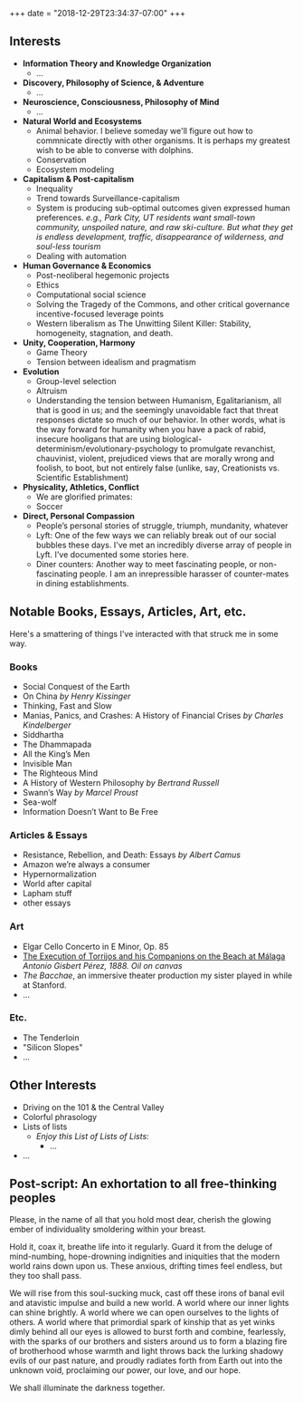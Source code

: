 +++
date = "2018-12-29T23:34:37-07:00"
+++


<a name="interests"></a>
<h2>Interests</h2>

- **Information Theory and Knowledge Organization**
    - …
- **Discovery, Philosophy of Science, & Adventure**
    - …
- **Neuroscience, Consciousness, Philosophy of Mind**
    - …
- **Natural World and Ecosystems**
    - Animal behavior. I believe someday we'll figure out how to commnicate directly with other organisms. It is perhaps my greatest wish to be able to converse with dolphins.
    - Conservation
    - Ecosystem modeling
- **Capitalism & Post-capitalism**
    - Inequality
    - Trend towards Surveillance-capitalism
    - System is producing sub-optimal outcomes given expressed human preferences. _e.g., Park City, UT residents want small-town community, unspoiled nature, and raw ski-culture. But what they get is endless development, traffic, disappearance of wilderness, and soul-less tourism_
    - Dealing with automation
- **Human Governance & Economics**
    - Post-neoliberal hegemonic projects
    - Ethics
    - Computational social science
    - Solving the Tragedy of the Commons, and other critical governance incentive-focused leverage points
    - Western liberalism as The Unwitting Silent Killer: Stability, homogeneity, stagnation, and death.
- **Unity, Cooperation, Harmony**
    - Game Theory
    - Tension between idealism and pragmatism
- **Evolution**
    - Group-level selection
    - Altruism
    - Understanding the tension between Humanism, Egalitarianism, all that is good in us; and the seemingly unavoidable fact that threat responses dictate so much of our behavior. In other words, what is the way forward for humanity when you have a pack of rabid, insecure hooligans that are using biological-determinism/evolutionary-psychology to promulgate revanchist, chauvinist, violent, prejudiced views that are morally wrong and foolish, to boot, but not entirely false (unlike, say, Creationists vs. Scientific Establishment)
- **Physicality, Athletics, Conflict**
    - We are glorified primates: 
    - Soccer
- **Direct, Personal Compassion**
    - People’s personal stories of struggle, triumph, mundanity, whatever
    - Lyft: One of the few ways we can reliably break out of our social bubbles these days. I've met an incredibly diverse array of people in Lyft. I've documented some stories here. 
    - Diner counters: Another way to meet fascinating people, or non-fascinating people. I am an inrepressible harasser of counter-mates in dining establishments.


<a name="books-etc"></a>
## Notable Books, Essays, Articles, Art, etc.
Here's a smattering of things I've interacted with that struck me in some way.

### Books
- Social Conquest of the Earth
- On China _by Henry Kissinger_
- Thinking, Fast and Slow
- Manias, Panics, and Crashes: A History of Financial Crises _by Charles Kindelberger_
- Siddhartha
- The Dhammapada
- All the King’s Men
- Invisible Man
- The Righteous Mind
- A History of Western Philosophy _by Bertrand Russell_
- Swann’s Way _by Marcel Proust_
- Sea-wolf
- Information Doesn’t Want to Be Free

### Articles & Essays
- Resistance, Rebellion, and Death: Essays _by Albert Camus_
- Amazon we’re always a consumer
- Hypernormalization
- World after capital
- Lapham stuff
- other essays

### Art
- Elgar Cello Concerto in E Minor, Op. 85
- <a href="https://www.museodelprado.es/coleccion/obra-de-arte/fusilamiento-de-torrijos-y-sus-compaeros-en-las/cc128630-425b-4752-a805-008d26556bbb" class="link">The Execution of Torrijos and his Companions on the Beach at Málaga</a> _Antonio Gisbert Pérez, 1888. Oil on canvas_
- _The Bacchae_, an immersive theater production my sister played in while at Stanford.
- ...

### Etc.
- The Tenderloin
- "Silicon Slopes"
- ...


<a name="other-interests"></a>
## Other Interests
- Driving on the 101 & the Central Valley
- Colorful phrasology
- Lists of lists
    - _Enjoy this List of Lists of Lists_:
        - ...
- ...


## Post-script: An exhortation to all free-thinking peoples

Please, in the name of all that you hold most dear, cherish the glowing ember of individuality smoldering within your breast. 

Hold it, coax it, breathe life into it regularly. Guard it from the deluge of mind-numbing, hope-drowning indignities and iniquities that the modern world rains down upon us. These anxious, drifting times feel endless, but they too shall pass.

We will rise from this soul-sucking muck, cast off these irons of banal evil and atavistic impulse and build a new world. A world where our inner lights can shine brightly. A world where we can open ourselves to the lights of others. A world where that primordial spark of kinship that as yet winks dimly behind all our eyes is allowed to burst forth and combine, fearlessly, with the sparks of our brothers and sisters around us to form a blazing fire of brotherhood whose warmth and light throws back the lurking shadowy evils of our past nature, and proudly radiates forth from Earth out into the unknown void, proclaiming our power, our love, and our hope.

We shall illuminate the darkness together.
